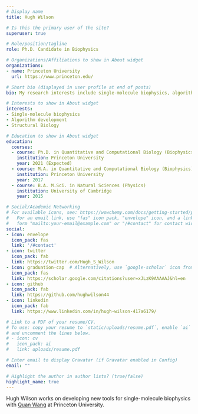 ```yaml
---
# Display name
title: Hugh Wilson

# Is this the primary user of the site?
superuser: true

# Role/position/tagline
role: Ph.D. Candidate in Biophysics

# Organizations/Affiliations to show in About widget
organizations:
- name: Princeton University
  url: https://www.princeton.edu/

# Short bio (displayed in user profile at end of posts)
bio: My research interests include single-molecule biophysics, algorithm development, and structural biology

# Interests to show in About widget
interests:
- Single-molecule biophysics
- Algorithm development
- Structural Biology

# Education to show in About widget
education:
  courses:
  - course: Ph.D. in Quantitative and Computational Biology (Biophysics)
    institution: Princeton University
    year: 2021 (Expected)
  - course: M.A. in Quantitative and Computational Biology (Biophysics)
    institution: Princeton University
    year: 2017
  - course: B.A. M.Sci. in Natural Sciences (Physics)
    institution: University of Cambridge
    year: 2015

# Social/Academic Networking
# For available icons, see: https://wowchemy.com/docs/getting-started/page-builder/#icons
#   For an email link, use "fas" icon pack, "envelope" icon, and a link in the
#   form "mailto:your-email@example.com" or "/#contact" for contact widget.
social:
- icon: envelope
  icon_pack: fas
  link: '/#contact'
- icon: twitter
  icon_pack: fab
  link: https://twitter.com/Hugh_S_Wilson
- icon: graduation-cap  # Alternatively, use `google-scholar` icon from `ai` icon pack
  icon_pack: fas
  link: https://scholar.google.com/citations?user=xJLzK9AAAAAJ&hl=en
- icon: github
  icon_pack: fab
  link: https://github.com/hughwilson44
- icon: linkedin
  icon_pack: fab
  link: https://www.linkedin.com/in/hugh-wilson-417a6179/

# Link to a PDF of your resume/CV.
# To use: copy your resume to `static/uploads/resume.pdf`, enable `ai` icons in `params.toml`, 
# and uncomment the lines below.
# - icon: cv
#   icon_pack: ai
#   link: uploads/resume.pdf

# Enter email to display Gravatar (if Gravatar enabled in Config)
email: ""

# Highlight the author in author lists? (true/false)
highlight_name: true
---
```


Hugh Wilson works on developing new tools for single-molecule biophysics with [Quan Wang](https://wanglabprinceton.weebly.com/) at Princeton University. 

